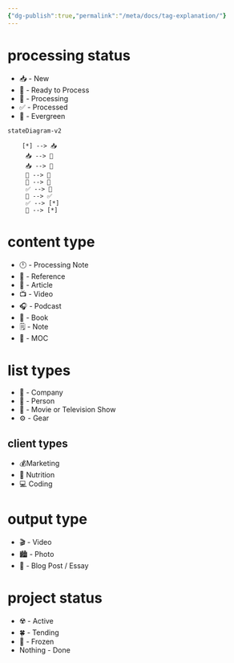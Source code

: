 ```yaml
---
{"dg-publish":true,"permalink":"/meta/docs/tag-explanation/"}
---
```



# processing status
- 📥 - New
- 🚧 - Ready to Process
-  🌱 - Processing
- ✅ - Processed
- 🌲 - Evergreen

```mermaid
stateDiagram-v2

	[*] --> 📥
	 📥 --> 🚧
	 📥 --> 🌱
	 🚧 --> 🌱
	 🌱 --> 🌲
	 ✅ --> 🌲
	 🌱 --> ✅
	 ✅ --> [*]
	 🌲 --> [*]
```
# content type
- 🕛 - Processing Note
- 🔗 - Reference
- 📰 - Article
- 📺 - Video
- 🎧 - Podcast
- 📖 - Book
- 🗒️ - Note
- 📍 - MOC

# list types
- 💼 - Company
- 👤 - Person
- 🎥 - Movie or Television Show
- ⚙️ - Gear

## client types
- 💰Marketing
- 🥗 Nutrition
- 💻️ Coding
# output type
- 🎬 - Video
- 🏙️ - Photo
- 📝 - Blog Post / Essay

# project status
- ☢️ - Active
- 🍀 - Tending
- 🧊 - Frozen
- Nothing - Done